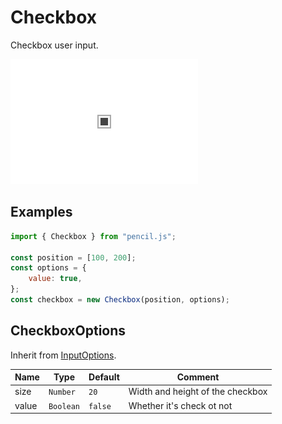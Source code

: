 # Checkbox

Checkbox user input.

![Checkbox example](../../../media/examples/checkbox.png)


## Examples

```js
import { Checkbox } from "pencil.js";

const position = [100, 200];
const options = {
    value: true,
};
const checkbox = new Checkbox(position, options);
```

## CheckboxOptions
Inherit from [InputOptions](../input/readme.md#inputoptions).

| Name | Type | Default | Comment |
| ---- | ---- | ------- | ------- |
|size |`Number` |`20` |Width and height of the checkbox |
|value |`Boolean` |`false` |Whether it's check ot not |
